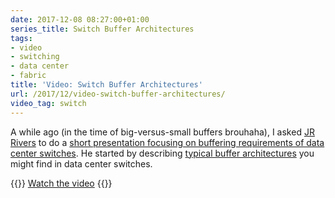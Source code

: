 ```yaml
---
date: 2017-12-08 08:27:00+01:00
series_title: Switch Buffer Architectures
tags:
- video
- switching
- data center
- fabric
title: 'Video: Switch Buffer Architectures'
url: /2017/12/video-switch-buffer-architectures/
video_tag: switch
---
```

A while ago (in the time of big-versus-small buffers brouhaha), I asked [JR Rivers](https://www.linkedin.com/in/jr-rivers-3723b73/) to do a [short presentation focusing on buffering requirements of data center switches](http://www.ipspace.net/Networks,_Buffers,_and_Drops). He started by describing [typical buffer architectures](https://my.ipspace.net/bin/get/xBuffers/B1%20-%20Switch%20Buffer%20Architectures.mp4?doccode=xBuffers) you might find in data center switches.

{{<jump>}}
[Watch the video](https://my.ipspace.net/bin/get/xBuffers/B1%20-%20Switch%20Buffer%20Architectures.mp4?doccode=xBuffers)
{{</jump>}}
